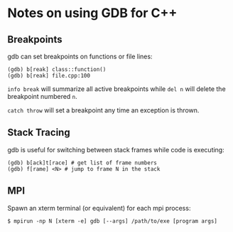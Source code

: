 # Notes on using GDB for C++

## Breakpoints

gdb can set breakpoints on functions or file lines:

```
(gdb) b[reak] class::function()
(gdb) b[reak] file.cpp:100
```

`info break` will summarize all active breakpoints while `del n` will delete the breakpoint numbered `n`.

`catch throw` will set a breakpoint any time an exception is thrown.

## Stack Tracing

gdb is useful for switching between stack frames while code is executing:

```
(gdb) b[ack]t[race] # get list of frame numbers
(gdb) f[rame] <N> # jump to frame N in the stack
```

## MPI
Spawn an xterm terminal (or equivalent) for each mpi process:
```
$ mpirun -np N [xterm -e] gdb [--args] /path/to/exe [program args]
```
